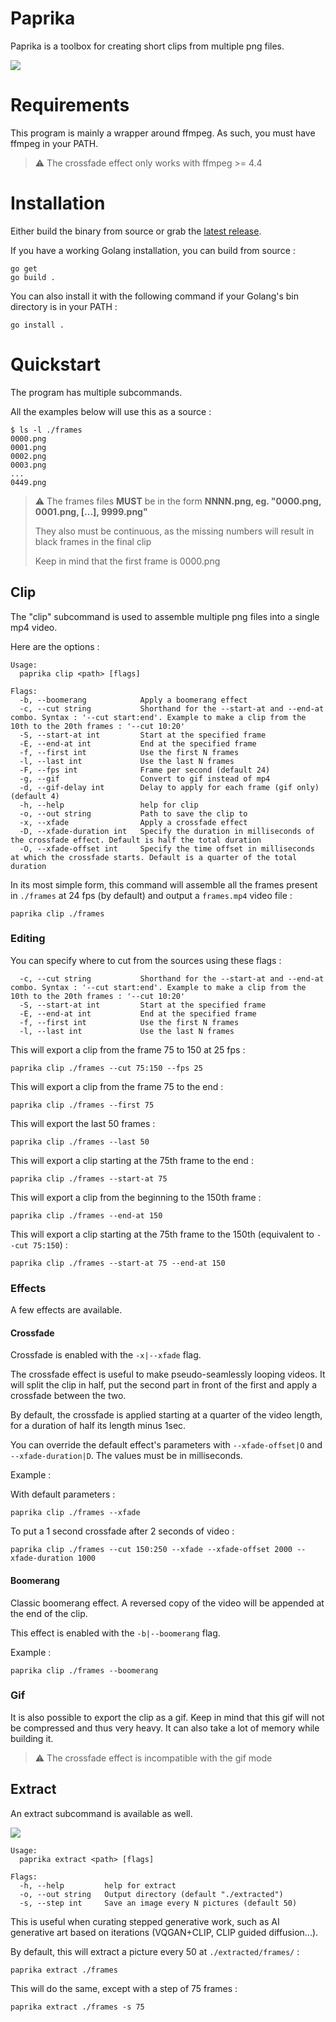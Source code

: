 # Paprika

Paprika is a toolbox for creating short clips from multiple png files.

<p>
<img src="https://raw.githubusercontent.com/Alvoras/paprika/master/media/clip_export.gif" />
</p>

# Requirements

This program is mainly a wrapper around ffmpeg. As such, you must have ffmpeg in your PATH.

> :warning: The crossfade effect only works with ffmpeg >= 4.4

# Installation

Either build the binary from source or grab the [latest release](https://github.com/Alvoras/paprika/releases/latest).

If you have a working Golang installation, you can build from source :

```
go get
go build .
```

You can also install it with the following command if your Golang's bin directory is in your PATH :

```
go install .
```

# Quickstart

The program has multiple subcommands.

All the examples below will use this as a source :

```
$ ls -l ./frames                                                                                                              
0000.png
0001.png
0002.png
0003.png
...
0449.png
```

> :warning: The frames files **MUST** be in the form **NNNN.png, eg. "0000.png, 0001.png, [...], 9999.png"**
> 
> They also must be continuous, as the missing numbers will result in black frames in the final clip
>
> Keep in mind that the first frame is 0000.png

## Clip

The "clip" subcommand is used to assemble multiple png files into a single mp4 video.

Here are the options :

```
Usage:
  paprika clip <path> [flags]

Flags:
  -b, --boomerang            Apply a boomerang effect
  -c, --cut string           Shorthand for the --start-at and --end-at combo. Syntax : '--cut start:end'. Example to make a clip from the 10th to the 20th frames : '--cut 10:20'
  -S, --start-at int         Start at the specified frame
  -E, --end-at int           End at the specified frame
  -f, --first int            Use the first N frames
  -l, --last int             Use the last N frames
  -F, --fps int              Frame per second (default 24)
  -g, --gif                  Convert to gif instead of mp4
  -d, --gif-delay int        Delay to apply for each frame (gif only) (default 4)
  -h, --help                 help for clip
  -o, --out string           Path to save the clip to
  -x, --xfade                Apply a crossfade effect
  -D, --xfade-duration int   Specify the duration in milliseconds of the crossfade effect. Default is half the total duration
  -O, --xfade-offset int     Specify the time offset in milliseconds at which the crossfade starts. Default is a quarter of the total duration
```

In its most simple form, this command will assemble all the frames present in `./frames` at 24 fps (by default) and output a `frames.mp4` video file :

```
paprika clip ./frames
```

### Editing
You can specify where to cut from the sources using these flags :

```
  -c, --cut string           Shorthand for the --start-at and --end-at combo. Syntax : '--cut start:end'. Example to make a clip from the 10th to the 20th frames : '--cut 10:20'
  -S, --start-at int         Start at the specified frame
  -E, --end-at int           End at the specified frame
  -f, --first int            Use the first N frames
  -l, --last int             Use the last N frames
```

This will export a clip from the frame 75 to 150 at 25 fps :

```
paprika clip ./frames --cut 75:150 --fps 25
```

This will export a clip from the frame 75 to the end :

```
paprika clip ./frames --first 75
```

This will export the last 50 frames :

```
paprika clip ./frames --last 50
```

This will export a clip starting at the 75th frame to the end :

```
paprika clip ./frames --start-at 75
```

This will export a clip from the beginning to the 150th frame :

```
paprika clip ./frames --end-at 150
```

This will export a clip starting at the 75th frame to the 150th (equivalent to `--cut 75:150`) :

```
paprika clip ./frames --start-at 75 --end-at 150
```

### Effects

A few effects are available.

#### Crossfade

Crossfade is enabled with the `-x|--xfade` flag.

The crossfade effect is useful to make pseudo-seamlessly looping videos. It will split the clip in half, put the second part in front of the first and apply a crossfade between the two.

By default, the crossfade is applied starting at a quarter of the video length, for a duration of half its length minus 1sec.

You can override the default effect's parameters with `--xfade-offset|O` and `--xfade-duration|D`. The values must be in milliseconds.

Example : 

With default parameters :

```
paprika clip ./frames --xfade 
```

To put a 1 second crossfade after 2 seconds of video :

```
paprika clip ./frames --cut 150:250 --xfade --xfade-offset 2000 --xfade-duration 1000
```

#### Boomerang

Classic boomerang effect. A reversed copy of the video will be appended at the end of the clip.

This effect is enabled with the `-b|--boomerang` flag.

Example : 

```
paprika clip ./frames --boomerang
```

### Gif

It is also possible to export the clip as a gif. Keep in mind that this gif will not be compressed and thus very heavy. It can also take a lot of memory while building it.

> :warning: The crossfade effect is incompatible with the gif mode 

## Extract

An extract subcommand is available as well.
<p>
<img src="https://raw.githubusercontent.com/alvoras/paprika/master/media/extract.png" />
</p>

```
Usage:
  paprika extract <path> [flags]

Flags:
  -h, --help         help for extract
  -o, --out string   Output directory (default "./extracted")
  -s, --step int     Save an image every N pictures (default 50)
```

This is useful when curating stepped generative work, such as AI generative art based on iterations (VQGAN+CLIP, CLIP guided diffusion...).

By default, this will extract a picture every 50 at `./extracted/frames/` :

```
paprika extract ./frames
```

This will do the same, except with a step of 75 frames :

```
paprika extract ./frames -s 75
```
